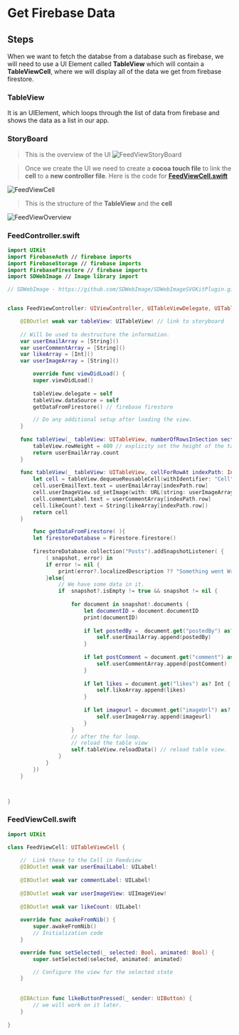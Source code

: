 # Get Firebase Data

## Steps 

When we want to fetch the databse from a database such as firebase, we will need to use a UI Element called **TableView** which will contain a **TableViewCell**, where we will display all of the data we get from firebase firestore.

### TableView

It is an UIElement, which loops through the list of data from firebase and shows the data as a list in our app. 


### StoryBoard

> This is the overview of the UI
![FeedViewStoryBoard](../Images/FeedViewStoryBoard.png)

> Once we create the UI we need to create a **cocoa touch file** to link the **cell** to a **new controller file**. Here is the code for **[FeedViewCell.swift](./GetFirebaseData.md#feedviewcellswift)**


![FeedViewCell](../Images/FeedOverview.png)

> This is the structure of the **TableView** and the **cell**


![FeedViewOverview](../Images/FeedOverview.png)


### FeedController.swift


```swift
import UIKit
import FirebaseAuth // firebase imports
import FirebaseStorage // firebase imports
import FirebaseFirestore // firebase imports
import SDWebImage // Image library import

// SDWebImage - https://github.com/SDWebImage/SDWebImageSVGKitPlugin.git


class FeedViewController: UIViewController, UITableViewDelegate, UITableViewDataSource { // these are required.

    @IBOutlet weak var tableView: UITableView! // link to storyboard
    
    // Will be used to destructure the information.
    var userEmailArray = [String]()
    var userCommentArray = [String]()
    var likeArray = [Int]()
    var userImageArray = [String]()

        override func viewDidLoad() {
        super.viewDidLoad()
        
        tableView.delegate = self
        tableView.dataSource = self
        getDataFromFirestore() // firebase firestore

        // Do any additional setup after loading the view.
    }
    
    func tableView(_ tableView: UITableView, numberOfRowsInSection section: Int) -> Int {
        tableView.rowHeight = 400 // explicity set the height of the table view cell
        return userEmailArray.count
    }
    
    func tableView(_ tableView: UITableView, cellForRowAt indexPath: IndexPath) -> UITableViewCell {
        let cell = tableView.dequeueReusableCell(withIdentifier: "Cell", for: indexPath) as! FeedViewCell
        cell.userEmailText.text = userEmailArray[indexPath.row]
        cell.userImageView.sd_setImage(with: URL(string: userImageArray[indexPath.row]))
        cell.commentLabel.text = userCommentArray[indexPath.row]
        cell.likeCount?.text = String(likeArray[indexPath.row])
        return cell
    }

        func getDataFromFirestore( ){
        let firestoreDatabase = Firestore.firestore()
        
        firestoreDatabase.collection("Posts").addSnapshotListener( {
            ( snapshot, error) in
            if error != nil {
                print(error?.localizedDescription ?? "Something went Wrong.")
            }else{
                // We have some data in it.
                if  snapshot?.isEmpty != true && snapshot != nil {
                    
                    for document in snapshot!.documents {
                        let documentID = document.documentID
                        print(documentID)
                        
                        if let postedBy =  document.get("postedBy") as? String{
                            self.userEmailArray.append(postedBy)
                        }
                        
                        if let postComment = document.get("comment") as? String {
                            self.userCommentArray.append(postComment)
                        }
                        
                        if let likes = document.get("likes") as? Int {
                            self.likeArray.append(likes)
                        }
                        
                        if let imageurl = document.get("imageUrl") as? String {
                            self.userImageArray.append(imageurl)
                        }
                    }
                    // after the for loop.
                    // reload the table view
                    self.tableView.reloadData() // reload table view.
                }
            }
        })
    }



}


```

### FeedViewCell.swift


```swift
import UIKit

class FeedViewCell: UITableViewCell {
    
    //  Link these to the Cell in Feedview
    @IBOutlet weak var userEmailLabel: UILabel! 
    
    @IBOutlet weak var commentLabel: UILabel!
    
    @IBOutlet weak var userImageView: UIImageView!
    
    @IBOutlet weak var likeCount: UILabel!
    
    override func awakeFromNib() {
        super.awakeFromNib()
        // Initialization code
    }

    override func setSelected(_ selected: Bool, animated: Bool) {
        super.setSelected(selected, animated: animated)

        // Configure the view for the selected state
    }
    
    
    @IBAction func likeButtonPressed(_ sender: UIButton) {
        // we will work on it later.
    }
    
}

```